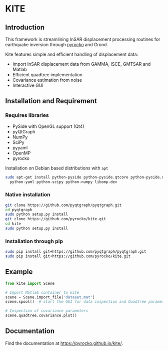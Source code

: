 # KITE
## Introduction
This framework is streamlining InSAR displacement processing routines for earthquake inversion through [pyrocko](http://www.pyrocko.org) and Grond.

Kite features simple and efficient handling of displacement data:

* Import InSAR displacement data from GAMMA, ISCE, GMTSAR and Matlab
* Efficient quadtree implementation
* Covariance estimation from noise
* Interactive GUI


## Installation and Requirement

### Requires libraries

* PySide with OpenGL support (Qt4)
* pyQtGraph
* NumPy
* SciPy
* pyyaml
* OpenMP
* pyrocko

Installation on Debian based distributions with `apt`

```sh
sudo apt-get install python-pyside python-pyside.qtcore python-pyside.qtopengl\
  python-yaml python-scipy python-numpy libomp-dev
```

### Native installation

```sh
git clone https://github.com/pyqtgraph/pyqtgraph.git
cd pyqtgraph
sudo python setup.py install
git clone https://github.com/pyrocko/kite.git
cd kite
sudo python setup.py install
```

### Installation through pip

```sh
sudo pip install git+https://github.com/pyqtgraph/pyqtgraph.git
sudo pip install git+https://github.com/pyrocko/kite.git
```

## Example
```python
from kite import Scene

# Import Matlab container to kite
scene = Scene.import_file('dataset.mat')
scene.spool()  # start the GUI for data inspection and Quadtree parametrisation

# Inspection of covariance parameters
scene.quadtree.covariance.plot()
```

## Documentation
Find the documentation at https://pyrocko.github.io/kite/.
